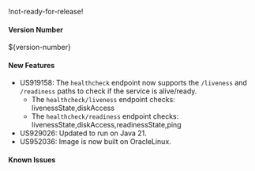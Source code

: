 !not-ready-for-release!

#### Version Number
${version-number}

#### New Features
- US919158: The `healthcheck` endpoint now supports the `/liveness` and `/readiness` paths to check if the service is alive/ready.
  - The `healthcheck/liveness` endpoint checks: livenessState,diskAccess
  - The `healthcheck/readiness` endpoint checks: livenessState,diskAccess,readinessState,ping
- US929026: Updated to run on Java 21.
- US952036: Image is now built on OracleLinux.

#### Known Issues
